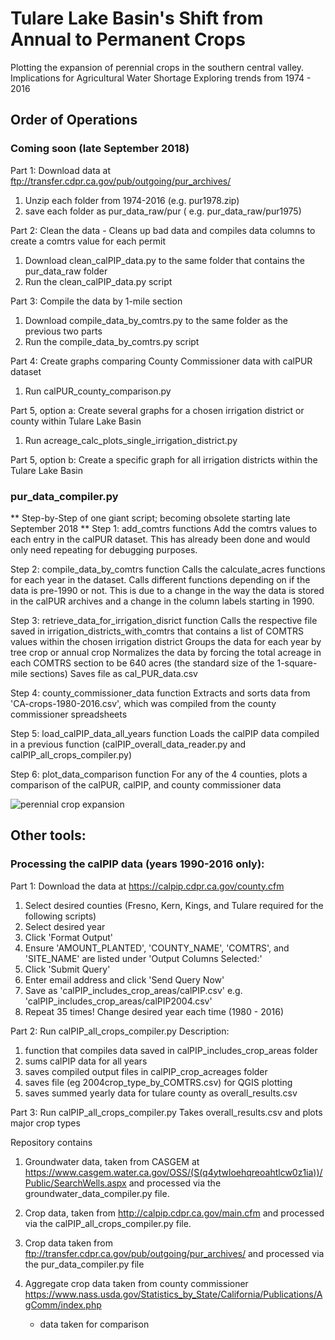 # Tulare Lake Basin's Shift from Annual to Permanent Crops 

Plotting the expansion of perennial crops in the southern central valley. 
Implications for Agricultural Water Shortage
Exploring trends from 1974 - 2016


## Order of Operations 
### Coming soon (late September 2018)
Part 1: Download data at ftp://transfer.cdpr.ca.gov/pub/outgoing/pur_archives/
1. Unzip each folder from 1974-2016 (e.g. pur1978.zip)
2. save each folder as pur_data_raw/pur<year>   ( e.g. pur_data_raw/pur1975) 

Part 2: Clean the data -  Cleans up bad data and compiles data columns to create a comtrs value for each permit
1. Download clean_calPIP_data.py to the same folder that contains the pur_data_raw folder
2. Run the clean_calPIP_data.py script

Part 3: Compile the data by 1-mile section
1. Download compile_data_by_comtrs.py to the same folder as the previous two parts
2. Run the compile_data_by_comtrs.py script

Part 4: Create graphs comparing County Commissioner data with calPUR dataset
1. Run calPUR_county_comparison.py

Part 5, option a: Create several graphs for a chosen irrigation district or county within Tulare Lake Basin
1. Run acreage_calc_plots_single_irrigation_district.py 

Part 5, option b: Create a specific graph for all irrigation districts within the Tulare Lake Basin








### pur_data_compiler.py 
** Step-by-Step of one giant script; becoming obsolete starting late September 2018 ** 
Step 1: add_comtrs functions 
Add the comtrs values to each entry in the calPUR dataset. This has already been done and would only need repeating for debugging purposes. 

Step 2: compile_data_by_comtrs function 
Calls the calculate_acres functions for each year in the dataset. Calls different functions depending on if the data is pre-1990 or not.  This is due to a change in the way the data is stored in the calPUR archives and a change in the column labels starting in 1990. 

Step 3: retrieve_data_for_irrigation_disrict function 
Calls the respective file saved in irrigation_districts_with_comtrs that contains a list of COMTRS values within the chosen irrigation district 
Groups the data for each year by tree crop or annual crop 
Normalizes the data by forcing the total acreage in each COMTRS section to be 640 acres (the standard size of the 1-square-mile sections)
Saves file as cal_PUR_data<irrigation district>.csv 

Step 4: county_commissioner_data function
Extracts and sorts data from 'CA-crops-1980-2016.csv', which was compiled from the county commissioner spreadsheets 

Step 5: load_calPIP_data_all_years function
Loads the calPIP data compiled in a previous function (calPIP_overall_data_reader.py and calPIP_all_crops_compiler.py)  

Step 6: plot_data_comparison function
For any of the 4 counties, plots a comparison of the calPUR, calPIP, and county commissioner data


![perennial crop expansion](https://raw.githubusercontent.com/nataliemall/tulare_git_repo/master/abstract_figure_mall.png)


## Other tools:

### Processing the calPIP data (years 1990-2016 only):
Part 1: Download the data at https://calpip.cdpr.ca.gov/county.cfm 
1. Select desired counties (Fresno, Kern, Kings, and Tulare required for the following scripts)
2. Select desired year
3. Click 'Format Output'
4. Ensure 'AMOUNT_PLANTED', 'COUNTY_NAME', 'COMTRS', and 'SITE_NAME' are listed under 'Output Columns Selected:'
5. Click 'Submit Query'
6. Enter email address and click 'Send Query Now'
7. Save as 'calPIP_includes_crop_areas/calPIP<year>.csv'  e.g. 'calPIP_includes_crop_areas/calPIP2004.csv'
8. Repeat 35 times! Change desired year each time (1980 - 2016)

Part 2: Run calPIP_all_crops_compiler.py
Description: 
1. function that compiles data saved in calPIP_includes_crop_areas folder
2. sums calPIP data for all years 
3. saves compiled output files in calPIP_crop_acreages folder 
4. saves file (eg 2004crop_type_by_COMTRS.csv) for QGIS plotting 
5. saves summed yearly data for tulare county as overall_results.csv 

Part 3: Run calPIP_all_crops_compiler.py
Takes overall_results.csv and plots major crop types 



Repository contains 
1. Groundwater data, taken from CASGEM at https://www.casgem.water.ca.gov/OSS/(S(q4ytwloehqreoahtlcw0z1ia))/Public/SearchWells.aspx and processed via the groundwater_data_compiler.py file.

2. Crop data, taken from http://calpip.cdpr.ca.gov/main.cfm  and processed via the calPIP_all_crops_compiler.py file. 

3. Crop data taken from ftp://transfer.cdpr.ca.gov/pub/outgoing/pur_archives/ and processed via the pur_data_compiler.py file 

4. Aggregate crop data taken from county commissioner https://www.nass.usda.gov/Statistics_by_State/California/Publications/AgComm/index.php  
    - data taken for comparison 




